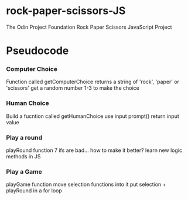 # rock-paper-scissors-JS
The Odin Project Foundation Rock Paper Scissors JavaScript Project

# Pseudocode

### Computer Choice
Function called getComputerChoice
returns a string of 'rock', 'paper' or 'scissors'
get a random number 1-3 to make the choice

### Human Choice
Build a fucntion called getHumanChoice
use input prompt()
return input value

### Play a round
playRound function
7 ifs are bad... how to make it better? learn new logic methods in JS

### Play a Game
playGame function
move selection functions into it
put selection + playRound in a for loop
